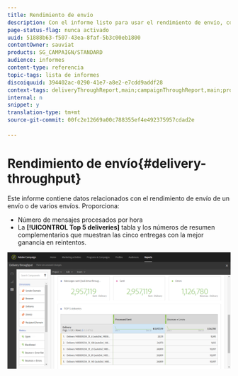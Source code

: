 ```yaml
---
title: Rendimiento de envío
description: Con el informe listo para usar el rendimiento de envío, conozca el éxito de su entrega.
page-status-flag: nunca activado
uuid: 51888b63-f507-43ea-8faf-5b3c00eb1800
contentOwner: sauviat
products: SG_CAMPAIGN/STANDARD
audience: informes
content-type: referencia
topic-tags: lista de informes
discoiquuid: 394402ac-0290-41e7-a8e2-e7cdd9addf28
context-tags: deliveryThroughReport,main;campaignThroughReport,main;programThroughReport,main
internal: n
snippet: y
translation-type: tm+mt
source-git-commit: 00fc2e12669a00c788355ef4e492375957cdad2e

---
```



# Rendimiento de envío{#delivery-throughput}

Este informe contiene datos relacionados con el rendimiento de envío de un envío o de varios envíos. Proporciona:

* Número de mensajes procesados por hora
* La **[!UICONTROL Top 5 deliveries]** tabla y los números de resumen complementarios que muestran las cinco entregas con la mejor ganancia en reintentos.

![](assets/delivery_reports_1.png)

